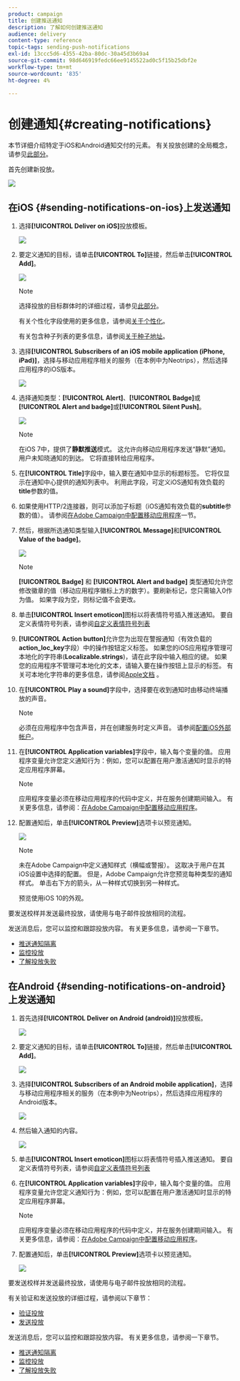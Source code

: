 ```yaml
---
product: campaign
title: 创建推送通知
description: 了解如何创建推送通知
audience: delivery
content-type: reference
topic-tags: sending-push-notifications
exl-id: 13ccc5d6-4355-42ba-80dc-30a45d3b69a4
source-git-commit: 98d646919fedc66ee9145522ad0c5f15b25dbf2e
workflow-type: tm+mt
source-wordcount: '835'
ht-degree: 4%

---
```


# 创建通知{#creating-notifications}

本节详细介绍特定于iOS和Android通知交付的元素。 有关投放创建的全局概念，请参见[此部分](../../delivery/using/steps-about-delivery-creation-steps.md)。

首先创建新投放。

![](assets/nmac_delivery_1.png)

## 在iOS {#sending-notifications-on-ios}上发送通知

1. 选择&#x200B;**[!UICONTROL Deliver on iOS]**&#x200B;投放模板。

   ![](assets/nmac_delivery_ios_1.png)

1. 要定义通知的目标，请单击&#x200B;**[!UICONTROL To]**&#x200B;链接，然后单击&#x200B;**[!UICONTROL Add]**。

   ![](assets/nmac_delivery_ios_2.png)

   >[!NOTE]
   >
   >选择投放的目标群体时的详细过程，请参见[此部分](../../delivery/using/steps-defining-the-target-population.md)。
   >
   >有关个性化字段使用的更多信息，请参阅[关于个性化](../../delivery/using/about-personalization.md)。
   >
   >有关包含种子列表的更多信息，请参阅[关于种子地址](../../delivery/using/about-seed-addresses.md)。

1. 选择&#x200B;**[!UICONTROL Subscribers of an iOS mobile application (iPhone, iPad)]**，选择与移动应用程序相关的服务（在本例中为Neotrips），然后选择应用程序的iOS版本。

   ![](assets/nmac_delivery_ios_3.png)

1. 选择通知类型：**[!UICONTROL Alert]**、**[!UICONTROL Badge]**&#x200B;或&#x200B;**[!UICONTROL Alert and badge]**&#x200B;或&#x200B;**[!UICONTROL Silent Push]**。

   ![](assets/nmac_delivery_ios_4.png)

   >[!NOTE]
   >
   >在iOS 7中，提供了&#x200B;**静默推送**&#x200B;模式。 这允许向移动应用程序发送“静默”通知。 用户未知晓通知的到达。 它将直接转给应用程序。

1. 在&#x200B;**[!UICONTROL Title]**&#x200B;字段中，输入要在通知中显示的标题标签。 它将仅显示在通知中心提供的通知列表中。 利用此字段，可定义iOS通知有效负载的&#x200B;**title**&#x200B;参数的值。

1. 如果使用HTTP/2连接器，则可以添加子标题（iOS通知有效负载的&#x200B;**subtitle**&#x200B;参数的值）。 请参阅[在Adobe Campaign中配置移动应用程序](../../delivery/using/configuring-the-mobile-application.md)一节。

1. 然后，根据所选通知类型输入&#x200B;**[!UICONTROL Message]**&#x200B;和&#x200B;**[!UICONTROL Value of the badge]**。

   ![](assets/nmac_delivery_ios_5.png)

   >[!NOTE]
   >
   >**[!UICONTROL Badge]** 和 **[!UICONTROL Alert and badge]** 类型通知允许您修改徽章的值（移动应用程序徽标上方的数字）。要刷新标记，您只需输入0作为值。 如果字段为空，则标记值不会更改。

1. 单击&#x200B;**[!UICONTROL Insert emoticon]**&#x200B;图标以将表情符号插入推送通知。 要自定义表情符号列表，请参阅[自定义表情符号列表](../../delivery/using/customizing-emoticon-list.md)

1. **[!UICONTROL Action button]**&#x200B;允许您为出现在警报通知（有效负载的&#x200B;**action_loc_key**&#x200B;字段）中的操作按钮定义标签。 如果您的iOS应用程序管理可本地化的字符串(**Localizable.strings**)，请在此字段中输入相应的键。 如果您的应用程序不管理可本地化的文本，请输入要在操作按钮上显示的标签。 有关可本地化字符串的更多信息，请参阅[Apple文档](https://developer.apple.com/library/archive/documentation/NetworkingInternet/Conceptual/RemoteNotificationsPG/CreatingtheNotificationPayload.html#//apple_ref/doc/uid/TP40008194-CH10-SW1) 。
1. 在&#x200B;**[!UICONTROL Play a sound]**&#x200B;字段中，选择要在收到通知时由移动终端播放的声音。

   >[!NOTE]
   >
   >必须在应用程序中包含声音，并在创建服务时定义声音。 请参阅[配置iOS外部帐户](../../delivery/using/configuring-the-mobile-application.md#configuring-external-account-ios)。

1. 在&#x200B;**[!UICONTROL Application variables]**&#x200B;字段中，输入每个变量的值。 应用程序变量允许您定义通知行为：例如，您可以配置在用户激活通知时显示的特定应用程序屏幕。

   >[!NOTE]
   >
   >应用程序变量必须在移动应用程序的代码中定义，并在服务创建期间输入。 有关更多信息，请参阅：[在Adobe Campaign中配置移动应用程序](../../delivery/using/configuring-the-mobile-application.md)。

1. 配置通知后，单击&#x200B;**[!UICONTROL Preview]**&#x200B;选项卡以预览通知。

   ![](assets/nmac_intro_2.png)

   >[!NOTE]
   >
   >未在Adobe Campaign中定义通知样式（横幅或警报）。 这取决于用户在其iOS设置中选择的配置。 但是，Adobe Campaign允许您预览每种类型的通知样式。 单击右下方的箭头，从一种样式切换到另一种样式。
   >
   >预览使用iOS 10的外观。

要发送校样并发送最终投放，请使用与电子邮件投放相同的流程。

发送消息后，您可以监控和跟踪投放内容。 有关更多信息，请参阅一下章节。

* [推送通知隔离](../../delivery/using/understanding-quarantine-management.md#push-notification-quarantines)
* [监控投放](../../delivery/using/about-delivery-monitoring.md)
* [了解投放失败](../../delivery/using/understanding-delivery-failures.md)

## 在Android {#sending-notifications-on-android}上发送通知

1. 首先选择&#x200B;**[!UICONTROL Deliver on Android (android)]**&#x200B;投放模板。

   ![](assets/nmac_delivery_android_1.png)

1. 要定义通知的目标，请单击&#x200B;**[!UICONTROL To]**&#x200B;链接，然后单击&#x200B;**[!UICONTROL Add]**。

   ![](assets/nmac_delivery_android_2.png)

1. 选择&#x200B;**[!UICONTROL Subscribers of an Android mobile application]**，选择与移动应用程序相关的服务（在本例中为Neotrips），然后选择应用程序的Android版本。

   ![](assets/nmac_delivery_android_3.png)

1. 然后输入通知的内容。

   ![](assets/nmac_delivery_android_4.png)

1. 单击&#x200B;**[!UICONTROL Insert emoticon]**&#x200B;图标以将表情符号插入推送通知。 要自定义表情符号列表，请参阅[自定义表情符号列表](../../delivery/using/defining-interactive-content.md)

1. 在&#x200B;**[!UICONTROL Application variables]**&#x200B;字段中，输入每个变量的值。 应用程序变量允许您定义通知行为：例如，您可以配置在用户激活通知时显示的特定应用程序屏幕。

   >[!NOTE]
   >
   >应用程序变量必须在移动应用程序的代码中定义，并在服务创建期间输入。 有关更多信息，请参阅：[在Adobe Campaign中配置移动应用程序](../../delivery/using/configuring-the-mobile-application.md)。

1. 配置通知后，单击&#x200B;**[!UICONTROL Preview]**&#x200B;选项卡以预览通知。

   ![](assets/nmac_intro_1.png)

要发送校样并发送最终投放，请使用与电子邮件投放相同的流程。

有关验证和发送投放的详细过程，请参阅以下章节：

* [验证投放](../../delivery/using/steps-validating-the-delivery.md)
* [发送投放](../../delivery/using/steps-sending-the-delivery.md)

发送消息后，您可以监控和跟踪投放内容。 有关更多信息，请参阅一下章节。

* [推送通知隔离](../../delivery/using/understanding-quarantine-management.md#push-notification-quarantines)
* [监控投放](../../delivery/using/about-delivery-monitoring.md)
* [了解投放失败](../../delivery/using/understanding-delivery-failures.md)
